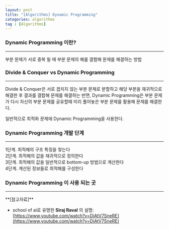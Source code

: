 ```yaml
---
layout: post
title: "[Algorithms] Dynamic Programming"
categories: algorithms
tag : [Algorithms]
---
```


### Dynamic Programming 이란?  
---

부분 문제가 서로 중복 될 때 부분 문제의 해를 결함해 문제를 해결하는 방법  

### Divide & Conquer vs Dynamic Programming  
--- 
Divide & Conquer은 서로 겹치지 않는 부분 문제로 분할하고 해당 부분을 재귀적으로 해결한 후 결과를 결합해 문제를 해결하는 반면, Dynamic Programming은 부분 문제가 다시 자신의 부분 문제를 공유할때 미리 풀어놓은 부분 문제를 활용해 문제를 해결한다.  

일반적으로 최적화 문제에 Dynamic Programming을 사용한다.  

### Dynamic Programming 개발 단계
--- 
1단계. 최적해의 구조 특징을 찾는다  
2단계. 최적해의 값을 재귀적으로 정의한다  
3단계. 최적해의 값을 일반적으로 bottom-up 방법으로 계산한다  
4단계. 계산된 정보들로 최적해를 구성한다  


### Dynamic Programming 이 사용 되는 곳
---

<div class="divider"></div>
**[참고자료]**

- school of ai로 유명한 **Siraj Raval** 의 설명:  
[https://www.youtube.com/watch?v=DiAtV7SneRE](https://www.youtube.com/watch?v=DiAtV7SneRE)
